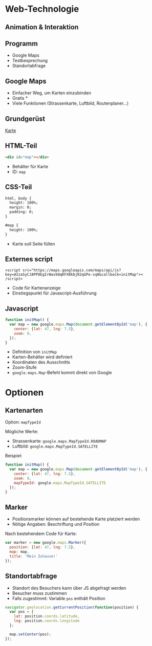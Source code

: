# Web-Technologie

## Animation & Interaktion



## Programm

* Google Maps
* Testbesprechung
* Standortabfrage



## Google Maps

* Einfacher Weg, um Karten einzubinden
* Gratis *
* Viele Funktionen (Strassenkarte, Luftbild, Routenplaner...)



## Grundgerüst

[Karte](samples/map.html)


## HTML-Teil

```html
<div id="map"></div>
```

* Behälter für Karte
* ID: `map`


## CSS-Teil

```html
html, body {
  height: 100%;
  margin: 0;
  padding: 0;
}

#map {
  height: 100%;
}
```

* Karte soll Seite füllen


## Externes script

    <​script src="https://maps.googleapis.com/maps/api/js?key=AIzaSyCJAPP8EgIrWavk0qKFX0kbjR2qGPe-sq0&callback=initMap"><​/script>

* Code für Kartenanzeige
* Einstiegspunkt für Javascript-Ausführung


## Javascript

```js
function initMap() {
  var map = new google.maps.Map(document.getElementById('map'), {
    center: {lat: 47, lng: 7.5},
    zoom: 8,
  });
}
```

* Definition von `initMap`
* Karten-Behälter wird definiert
* Koordinaten des Ausschnitts
* Zoom-Stufe
* `google.maps.Map`-Befehl kommt direkt von Google



# Optionen



## Kartenarten

Option: `mapTypeId`

Mögliche Werte:

* Strassenkarte: `google.maps.MapTypeId.ROADMAP`
* Luftbild: `google.maps.MapTypeId.SATELLITE`


Beispiel:

```js
function initMap() {
  var map = new google.maps.Map(document.getElementById('map'), {
    center: {lat: 47, lng: 7.5},
    zoom: 8,
    mapTypeId: google.maps.MapTypeId.SATELLITE
  });
}
```



## Marker

* Positionsmarker können auf bestehende Karte platziert werden
* Nötige Angaben: Beschriftung und Position

Nach bestehendem Code für Karte:

```js
var marker = new google.maps.Marker({
  position: {lat: 47, lng: 7.5},
  map: map,
  title: 'Mein Zuhause!'
});
```



## Standortabfrage

* Standort des Besuchers kann über JS abgefragt werden
* Besucher muss zustimmen
* Falls zugestimmt: Variable `pos` enthält Position

```js
navigator.geolocation.getCurrentPosition(function(position) {
  var pos = {
    lat: position.coords.latitude,
    lng: position.coords.longitude
  };

  map.setCenter(pos);
});
```
